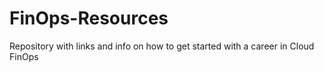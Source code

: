 # FinOps-Resources
Repository with links and info on how to get started with a career in Cloud FinOps 
